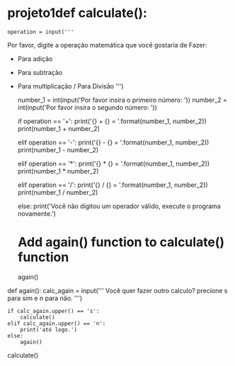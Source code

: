 # projeto1def calculate():
    operation = input('''
Por favor, digite a operação matemática que você gostaria de Fazer:
+ Para adição
- Para subtração
* Para multiplicação
/ Para Divisão
''')

    number_1 = int(input('Por favor insira o primeiro número: '))
    number_2 = int(input('Por favor insira o segundo número: '))

    if operation == '+':
        print('{} + {} = '.format(number_1, number_2))
        print(number_1 + number_2)

    elif operation == '-':
        print('{} - {} = '.format(number_1, number_2))
        print(number_1 - number_2)

    elif operation == '*':
        print('{} * {} = '.format(number_1, number_2))
        print(number_1 * number_2)

    elif operation == '/':
        print('{} / {} = '.format(number_1, number_2))
        print(number_1 / number_2)

    else:
        print('Você não digitou um operador válido, execute o programa novamente.')

    # Add again() function to calculate() function
    again()

def again():
    calc_again = input('''
Você quer fazer outro calculo?
precione s para sim e n para não.
''')

    if calc_again.upper() == 's':
        calculate()
    elif calc_again.upper() == 'n':
        print('até logo.')
    else:
        again()

calculate()
